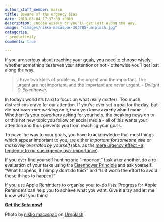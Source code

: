 ```yaml
---
author_staff_member: marco
title: Beware of the urgency bias
date: 2019-03-04 17:37:00 +0000
description: Choose wisely or you’ll get lost along the way.
image: "/images/nikko-macaspac-263785-unsplash.jpg"
categories:
- productivity
comments: true

---
```

If you are serious about reaching your goals, you need to choose wisely whether something deserves your attention or not - otherwise you’ll get lost along the way.

> I have two kinds of problems, the urgent and the important. The urgent are not important, and the important are never urgent. _- Dwight D. Eisenhower._

In today’s world it’s hard to focus on what really matters. Too much distractions crave for our attention. If you’ve ever set a goal for the day, but did not even start working on it, then you know exactly what I mean. Whether it’s your coworkers asking for your help, the breaking news on tv or this not new topic you follow on social media - all of this wants your attention and thus prevents you from reaching your goals.

To pave the way to your goals, you have to acknowledge that most things which appear important to you, are either _important for someone else_ or _massively overrated by yourself_ (aka. as the [mere urgency effect - a tendency to pursue urgency over importance](https://academic.oup.com/jcr/advance-article-abstract/doi/10.1093/jcr/ucy008/4847790)).

If you ever find yourself hunting one “important” task after another, do a re-evaluation of your tasks using the [Eisenhower Principle](https://en.wikipedia.org/wiki/Time_management#The_Eisenhower_Method) and ask yourself: “What happens, if I simply don’t do this?” and “Is it worth the effort to avoid these things to happen?”

If you use Apple Reminders to organise your to-do lists, Progress for Apple Reminders can help you to achieve what you want. Give it a try and let me know what you think!

<p class="cta button">
  <a href="http://beta.progress.rocks" target="_blank">
    <strong>Get the Beta now!</strong>
  </a>
</p>

Photo by [nikko macaspac](https://unsplash.com/photos/6SNbWyFwuhk?utm_source=unsplash&utm_medium=referral&utm_content=creditCopyText) on [Unsplash](https://unsplash.com/search/photos/stress?utm_source=unsplash&utm_medium=referral&utm_content=creditCopyText).